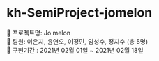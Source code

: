 # kh-SemiProject-jomelon
:triangular_flag_on_post: 프로젝트명: Jo melon   
:two_women_holding_hands: 팀원: 이은지, 윤연오, 이정민, 임성수, 정지수 (총 5명)   
:triangular_flag_on_post: 구현기간 : 2021년 02월 01일 ~ 2021년 02월 18일   

